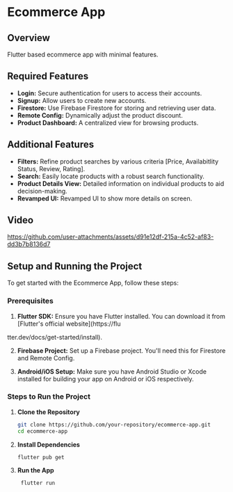 # Ecommerce App

## Overview

Flutter based ecommerce app with minimal features.

## Required Features

- **Login:** Secure authentication for users to access their accounts.
- **Signup:** Allow users to create new accounts.
- **Firestore:** Use Firebase Firestore for storing and retrieving user data.
- **Remote Config:** Dynamically adjust the product discount.
- **Product Dashboard:** A centralized view for browsing products.

## Additional Features

- **Filters:** Refine product searches by various criteria [Price, Availabitlity Status, Review, Rating].
- **Search:** Easily locate products with a robust search functionality.
- **Product Details View:** Detailed information on individual products to aid decision-making.
- **Revamped UI:** Revamped UI to show more details on screen.

## Video

https://github.com/user-attachments/assets/d91e12df-215a-4c52-af83-dd3b7b8136d7

## Setup and Running the Project

To get started with the Ecommerce App, follow these steps:

### Prerequisites

1. **Flutter SDK:** Ensure you have Flutter installed. You can download it from [Flutter's official website](https://flu

tter.dev/docs/get-started/install).

2. **Firebase Project:** Set up a Firebase project. You'll need this for Firestore and Remote Config.

3. **Android/iOS Setup:** Make sure you have Android Studio or Xcode installed for building your app on Android or iOS respectively.

### Steps to Run the Project

1. **Clone the Repository**

   ```bash
   git clone https://github.com/your-repository/ecommerce-app.git
   cd ecommerce-app

2. **Install Dependencies**

   ```bash
   flutter pub get

1. **Run the App**

   ```bash
    flutter run

